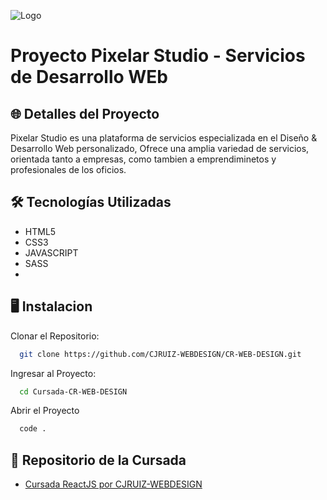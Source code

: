 ![Logo](https://ibb.co/4sTcbKN)

# Proyecto Pixelar Studio - Servicios de Desarrollo WEb 

## 🌐 Detalles del Proyecto

Pixelar Studio es una plataforma de servicios especializada en el Diseño & Desarrollo Web personalizado, Ofrece una amplia variedad de servicios, orientada tanto a empresas, como tambien a emprendiminetos y profesionales de los oficios.

## 🛠 Tecnologías Utilizadas

- HTML5
- CSS3
- JAVASCRIPT
- SASS
- 

## 🖥 Instalacion

Clonar el Repositorio: 

```bash
  git clone https://github.com/CJRUIZ-WEBDESIGN/CR-WEB-DESIGN.git
```

Ingresar al Proyecto:

```bash
  cd Cursada-CR-WEB-DESIGN
```

Abrir el Proyecto 
```bash
  code .
```

## 🔗 Repositorio de la Cursada
- [Cursada ReactJS por CJRUIZ-WEBDESIGN](https://github.com/CJRUIZ-WEBDESIGN/CR-WEB-DESIGN.)
